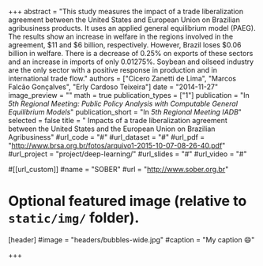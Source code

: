 +++
abstract = "This study measures the impact of a trade liberalization agreement between the United States and European Union on Brazilian agribusiness products. It uses an applied general equilibrium model (PAEG). The results show an increase in welfare in the regions involved in the agreement, $11 and $6 billion, respectively. However, Brazil loses $0.06 billion in welfare. There is a decrease of 0.25% on exports of these sectors and an increase in imports of only 0.01275%. Soybean and oilseed industry are the only sector with a positive response in production and in international trade flow."
authors = ["Cicero Zanetti de Lima", "Marcos Falcão Gonçalves", "Erly Cardoso Teixeira"]
date = "2014-11-27"
image_preview = ""
math = true
publication_types = ["1"]
publication = "In *5th Regional Meeting: Public Policy Analysis with Computable General Equilibrium Models*"
publication_short = "In *5th Regional Meeting IADB*"
selected = false
title = " Impacts of a trade liberalization agreement between the United States and the European Union on Brazilian Agribusiness"
#url_code = "#"
#url_dataset = "#"
#url_pdf = "http://www.brsa.org.br/fotos/arquivo1-2015-10-07-08-26-40.pdf"
#url_project = "project/deep-learning/"
#url_slides = "#"
#url_video = "#"

#[[url_custom]]
#name = "SOBER"
#url = "http://www.sober.org.br"

# Optional featured image (relative to `static/img/` folder).
[header]
#image = "headers/bubbles-wide.jpg"
#caption = "My caption :smile:"

+++
